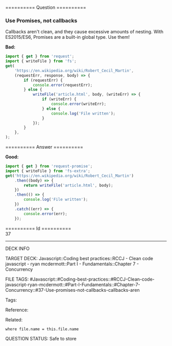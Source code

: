 ========== Question ==========  

### Use Promises, not callbacks

Callbacks aren't clean, and they cause excessive amounts of nesting. With ES2015/ES6, Promises are a built-in global type. Use them!

**Bad:**

```javascript
import { get } from 'request';
import { writeFile } from 'fs';
get(
    'https://en.wikipedia.org/wiki/Robert_Cecil_Martin',
    (requestErr, response, body) => {
        if (requestErr) {
            console.error(requestErr);
        } else {
            writeFile('article.html', body, (writeErr) => {
                if (writeErr) {
                    console.error(writeErr);
                } else {
                    console.log('File written');
                }
            });
        }
    },
);
```  

========== Answer ==========  

**Good:**

```javascript
import { get } from 'request-promise';
import { writeFile } from 'fs-extra';
get('https://en.wikipedia.org/wiki/Robert_Cecil_Martin')
    .then((body) => {
        return writeFile('article.html', body);
    })
    .then(() => {
        console.log('File written');
    })
    .catch((err) => {
        console.error(err);
    });
```

========== Id ==========  
37

---

DECK INFO

TARGET DECK: Javascript::Coding best practices::RCCJ - Clean code javascript - ryan mcdermott::Part I - Fundamentals::Chapter 7 - Concurrency

FILE TAGS: #Javascript::#Coding-best-practices::#RCCJ-Clean-code-javascript-ryan-mcdermott::#Part-I-Fundamentals::#Chapter-7-Concurrency::#37-Use-promises-not-callbacks-callbacks-aren

Tags:

Reference:

Related:

```dataview
where file.name = this.file.name
```

QUESTION STATUS: Safe to store
